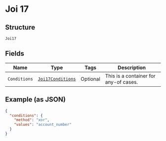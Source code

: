 
# Joi 17

## Structure

`Joi17`

## Fields

| Name | Type | Tags | Description |
|  --- | --- | --- | --- |
| `Conditions` | [`Joi17Conditions`](../../doc/models/containers/joi-17-conditions.md) | Optional | This is a container for any-of cases. |

## Example (as JSON)

```json
{
  "conditions": {
    "method": "xor",
    "values": "account_number"
  }
}
```

